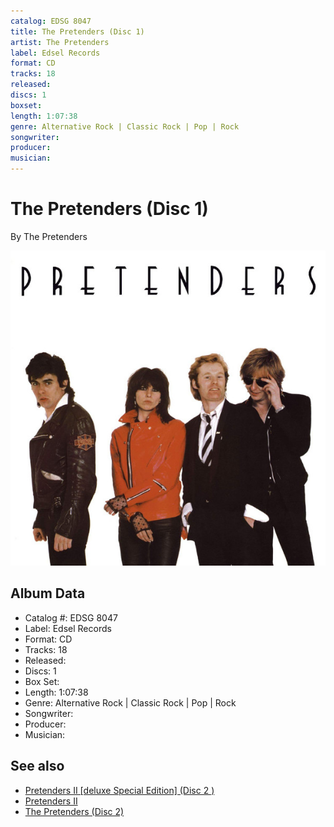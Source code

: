 ```yaml
---
catalog: EDSG 8047
title: The Pretenders (Disc 1)
artist: The Pretenders
label: Edsel Records
format: CD
tracks: 18
released: 
discs: 1
boxset: 
length: 1:07:38
genre: Alternative Rock | Classic Rock | Pop | Rock
songwriter: 
producer: 
musician: 
---
```


# The Pretenders (Disc 1)

By The Pretenders

![](../../assets/albumcovers/Pretenders-Pretenders.png)

## Album Data

- Catalog #: EDSG 8047
- Label: Edsel Records
- Format: CD
- Tracks: 18
- Released: 
- Discs: 1
- Box Set: 
- Length: 1:07:38
- Genre: Alternative Rock | Classic Rock | Pop | Rock
- Songwriter: 
- Producer: 
- Musician: 


## See also

- [Pretenders II \[deluxe Special Edition\] (Disc 2 )](Pretenders_II_[deluxe_Special_Edition]_Disc_2_.md)
- [Pretenders II](Pretenders_II.md)
- [The Pretenders (Disc 2)](The_Pretenders_Disc_2.md)
